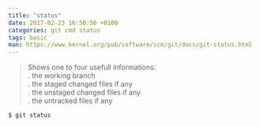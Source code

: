 ```yaml
---
title: "status"
date: 2017-02-23 16:50:50 +0100
categories: git cmd status
tags: basic
man: https://www.kernel.org/pub/software/scm/git/docs/git-status.html
---
```


> Shows one to four usefull informations:  
> . the working branch  
> . the staged changed files if any  
> . the unstaged changed files if any  
> . the untracked files if any  
>
    $ git status
